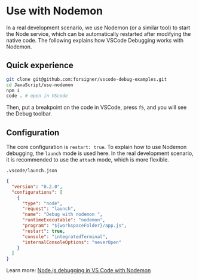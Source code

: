 # Use with Nodemon

In a real development scenario, we use Nodemon (or a similar tool) to start the Node service, which can be automatically restarted after modifying the native code. The following explains how VSCode Debugging works with Nodemon.


## Quick experience

``` bash
git clone git@github.com:forsigner/vscode-debug-examples.git
cd JavaScript/use-nodemon
npm i
code . # open in VScode
```

Then, put a breakpoint on the code in VSCode, press `f5`, and you will see the Debug toolbar.

## Configuration

The core configuration is `restart: true`. To explain how to use Nodemon debugging, the `launch` mode is used here. In the real development scenario, it is recommended to use the `attach` mode, which is more flexible.

`.vscode/launch.json`

```json
{
  "version": "0.2.0",
  "configurations": [
    {
      "type": "node",
      "request": "launch",
      "name": "Debug with nodemon ",
      "runtimeExecutable": "nodemon",
      "program": "${workspaceFolder}/app.js",
      "restart": true,
      "console": "integratedTerminal",
      "internalConsoleOptions": "neverOpen"
    }
  ]
}
```

Learn more: [Node.js debugging in VS Code with Nodemon](https://github.com/Microsoft/vscode-recipes/tree/master/nodemon)
